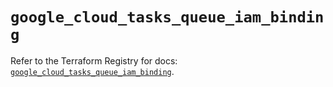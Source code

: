 # `google_cloud_tasks_queue_iam_binding`

Refer to the Terraform Registry for docs: [`google_cloud_tasks_queue_iam_binding`](https://registry.terraform.io/providers/hashicorp/google-beta/6.41.0/docs/resources/google_cloud_tasks_queue_iam_binding).

